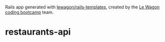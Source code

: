 Rails app generated with [lewagon/rails-templates](https://github.com/lewagon/rails-templates), created by the [Le Wagon coding bootcamp](https://www.lewagon.com) team.
# restaurants-api
